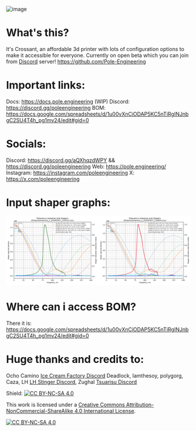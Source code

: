 ![image](https://github.com/Pole-Engineering/Crossant-235/assets/53056781/4c8d9231-499e-4f6d-8cd6-3dce51f5f870)

# What's this?

It's Crossant, an affordable 3d printer with lots of configuration options to make it accessible for everyone. Currently on open beta which you can join from [Discord](https://discord.gg/poleengineering) server!
https://github.com/Pole-Engineering

# Important links:

Docs: https://docs.pole.engineering (WIP)
Discord: https://discord.gg/poleengineering
BOM: https://docs.google.com/spreadsheets/d/1u00vXnCiODAP5KC5nTiRgINJnbgC2SU4T4h_pg1mv24/edit#gid=0

# Socials:

Discord: https://discord.gg/aQXhqzdWPY && https://discord.gg/poleengineering
Web: https://pole.engineering/
Instagram: https://instagram.com/poleengineering
X: https://x.com/poleengineering

# Input shaper graphs:

![image](./assets/shapers.png)


# Where can i access BOM?

There it is: https://docs.google.com/spreadsheets/d/1u00vXnCiODAP5KC5nTiRgINJnbgC2SU4T4h_pg1mv24/edit#gid=0

# Huge thanks and credits to:

Ocho Camino [Ice Cream Factory Discord](https://discord.gg/z9FmEpvTx3)
Deadlock,
Iamthesoy,
polygorg,
Caza,
LH [LH Stinger Discord](https://discord.gg/UBpmeDwvMc),
Zughal [Tsuarisu Discord](https://discord.gg/HnQ6rQJrPV)

Shield: [![CC BY-NC-SA 4.0][cc-by-nc-sa-shield]][cc-by-nc-sa]

This work is licensed under a
[Creative Commons Attribution-NonCommercial-ShareAlike 4.0 International License][cc-by-nc-sa].

[![CC BY-NC-SA 4.0][cc-by-nc-sa-image]][cc-by-nc-sa]

[cc-by-nc-sa]: http://creativecommons.org/licenses/by-nc-sa/4.0/
[cc-by-nc-sa-image]: https://licensebuttons.net/l/by-nc-sa/4.0/88x31.png
[cc-by-nc-sa-shield]: https://img.shields.io/badge/License-CC%20BY--NC--SA%204.0-lightgrey.svg